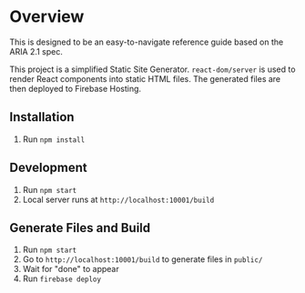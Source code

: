 # Overview

This is designed to be an easy-to-navigate reference guide based on the ARIA 2.1 spec.

This project is a simplified Static Site Generator. `react-dom/server` is used to render React components into static HTML files. The generated files are then deployed to Firebase Hosting.

## Installation

1. Run `npm install`

## Development

1. Run `npm start`
1. Local server runs at `http://localhost:10001/build`

## Generate Files and Build

1. Run `npm start`
1. Go to `http://localhost:10001/build` to generate files in `public/`
1. Wait for "done" to appear
1. Run `firebase deploy`
